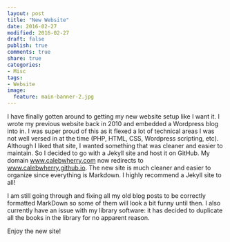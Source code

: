 ```yaml
---
layout: post
title: "New Website"
date: 2016-02-27
modified: 2016-02-27
draft: false
publish: true
comments: true
share: true
categories:
- Misc
tags:
- Website
image:
  feature: main-banner-2.jpg
---
```


I have finally gotten around to getting my new website setup like I want it. I wrote my previous website back in 2010 and embedded a Wordpress blog into in. I was super proud of this as it flexed a lot of technical areas I was not well versed in at the time (PHP, HTML, CSS, Wordpress scripting, etc). Although I liked that site, I wanted something that was cleaner and easier to maintain. So I decided to go with a Jekyll site and host it on GitHub. My domain www.calebwherry.com now redirects to www.calebwherry.github.io. The new site is much cleaner and easier to organize since everything is Markdown. I highly recommend a Jekyll site to all!

I am still going through and fixing all my old blog posts to be correctly formatted MarkDown so some of them will look a bit funny until then. I also currently have an issue with my library software: it has decided to duplicate all the books in the library for no apparent reason.

Enjoy the new site! 